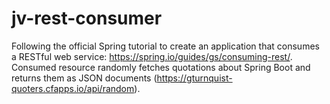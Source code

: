 # jv-rest-consumer
Following the official Spring tutorial to create an application that consumes a RESTful web service: https://spring.io/guides/gs/consuming-rest/. 
Consumed resource randomly fetches quotations about Spring Boot and returns them as JSON documents (https://gturnquist-quoters.cfapps.io/api/random). 
